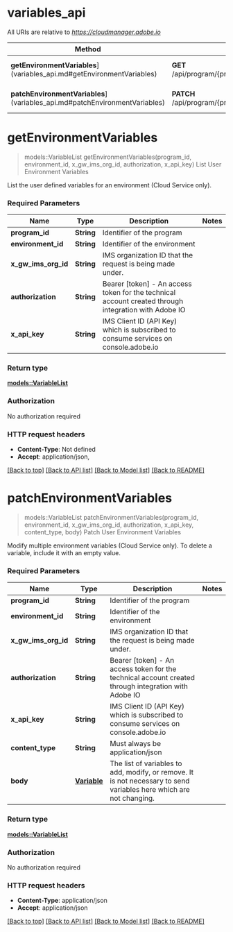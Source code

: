 # variables_api

All URIs are relative to *https://cloudmanager.adobe.io*

Method | HTTP request | Description
------------- | ------------- | -------------
**getEnvironmentVariables**](variables_api.md#getEnvironmentVariables) | **GET** /api/program/{programId}/environment/{environmentId}/variables | List User Environment Variables
**patchEnvironmentVariables**](variables_api.md#patchEnvironmentVariables) | **PATCH** /api/program/{programId}/environment/{environmentId}/variables | Patch User Environment Variables


# **getEnvironmentVariables**
> models::VariableList getEnvironmentVariables(program_id, environment_id, x_gw_ims_org_id, authorization, x_api_key)
List User Environment Variables

List the user defined variables for an environment (Cloud Service only).

### Required Parameters

Name | Type | Description  | Notes
------------- | ------------- | ------------- | -------------
  **program_id** | **String**| Identifier of the program | 
  **environment_id** | **String**| Identifier of the environment | 
  **x_gw_ims_org_id** | **String**| IMS organization ID that the request is being made under. | 
  **authorization** | **String**| Bearer [token] - An access token for the technical account created through integration with Adobe IO | 
  **x_api_key** | **String**| IMS Client ID (API Key) which is subscribed to consume services on console.adobe.io | 

### Return type

[**models::VariableList**](variableList.md)

### Authorization

No authorization required

### HTTP request headers

 - **Content-Type**: Not defined
 - **Accept**: application/json, 

[[Back to top]](#) [[Back to API list]](../README.md#documentation-for-api-endpoints) [[Back to Model list]](../README.md#documentation-for-models) [[Back to README]](../README.md)

# **patchEnvironmentVariables**
> models::VariableList patchEnvironmentVariables(program_id, environment_id, x_gw_ims_org_id, authorization, x_api_key, content_type, body)
Patch User Environment Variables

Modify multiple environment variables (Cloud Service only). To delete a variable, include it with an empty value.

### Required Parameters

Name | Type | Description  | Notes
------------- | ------------- | ------------- | -------------
  **program_id** | **String**| Identifier of the program | 
  **environment_id** | **String**| Identifier of the environment | 
  **x_gw_ims_org_id** | **String**| IMS organization ID that the request is being made under. | 
  **authorization** | **String**| Bearer [token] - An access token for the technical account created through integration with Adobe IO | 
  **x_api_key** | **String**| IMS Client ID (API Key) which is subscribed to consume services on console.adobe.io | 
  **content_type** | **String**| Must always be application/json | 
  **body** | [**Variable**](Variable.md)| The list of variables to add, modify, or remove. It is not necessary to send variables here which are not changing. | 

### Return type

[**models::VariableList**](variableList.md)

### Authorization

No authorization required

### HTTP request headers

 - **Content-Type**: application/json
 - **Accept**: application/json

[[Back to top]](#) [[Back to API list]](../README.md#documentation-for-api-endpoints) [[Back to Model list]](../README.md#documentation-for-models) [[Back to README]](../README.md)


